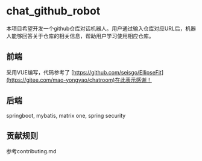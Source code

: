 # chat_github_robot

本项目希望开发一个github仓库对话机器人。用户通过输入仓库对应URL后，机器人能够回答关于仓库的相关信息，帮助用户学习使用相应仓库。

## 前端
采用VUE编写，代码参考了 [https://github.com/seisgo/EllipseFit](https://gitee.com/mao-yongyao/chatroom)在此表示感谢！

## 后端
springboot, mybatis, matrix one, spring security

## 贡献规则
参考contributing.md
